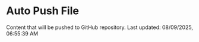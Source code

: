 # Auto Push File

Content that will be pushed to GitHub repository.
Last updated: 08/09/2025, 06:55:39 AM